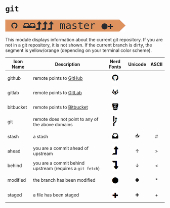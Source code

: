 # `git`
![](git.png)

This module displays information about the current git repository. If you are not in a git repository, it is not shown. If the current branch is dirty, the segment is yellow/orange (depending on your terminal color scheme).

| Icon Name | Description                                               | Nerd Fonts                  | Unicode   | ASCII |
| --------- | --------------------------------------------------------- | :-------------------------: | :-------: | :---: |
| github    | remote points to [GitHub](https://github.com/)            | ![github](github.png)       |           |       |
| gitlab    | remote points to [GitLab](https://gitlab.com/)            | ![gitlab](gitlab.png)       |           |       |
| bitbucket | remote points to [Bitbucket](https://bitbucket.org/)      | ![bitbucket](bitbucket.png) |           |       |
| git       | remote does not point to any of the above domains         | ![generic](git-generic.png) |           |       |
| stash     | a stash                                                   | ![stash](stash.png)         | &#x1f4e5; | #     |
| ahead     | you are a commit ahead of upstream                        | ![ahead](ahead.png)         | &#x2191;  | >     |
| behind    | you are a commit behind upstream (requires a `git fetch`) | ![behind](behind.png)       | &#x2193;  | <     |
| modified  | the branch has been modified                              | ![circle](circle.png)       | &#x25cf;  | *     |
| staged    | a file has been staged                                    | ![plus](plus.png)           | &#x271a;  | +     |
